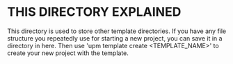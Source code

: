 # THIS DIRECTORY EXPLAINED

This directory is used to store other template directories.
If you have any file structure you repeatedly use for starting a new project, 
you can save it in a directory in here. Then use 'upm template create <TEMPLATE_NAME>' to 
create your new project with the template. 